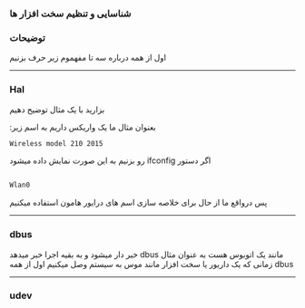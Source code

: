 ### شناسایی و تنظیم سخت افزار ها 


### توضیحات

اول از همه درباره سه تا مفهموم زیر حرف بزنیم 

________________



### Hal



بزارید با یک مثال توضیح دهیم 

:بعنوان مثال ما یک واریکس داریم به اسم زیر


```bash
Wireless model 210 2015
```

 رو بزنیم به این صورت نمایش داده میشود ifconfig اگر دستور 

```bash 

Wlan0

```

پس درواقع ما از حال برای خلاصه سازی اسم های درایور هامون استفاده میکنیم


________________

### dbus

خبر دار میشود و به بقیه اجرا خبر میدهد  dbus  مانند یک اتوبوس هست به عنوان مثال زمانی که یک داریور یا سخت افزار مانند موس به سیستم وصل میکنیم اول از همه dbus 






________________

### udev

























